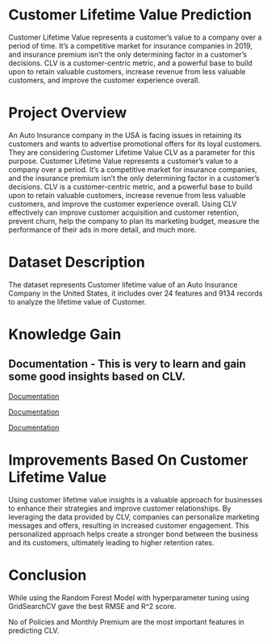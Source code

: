 # Customer Lifetime Value Prediction

Customer Lifetime Value represents a customer’s value to a company over a period of time. It’s a competitive market for insurance companies in 2019, and insurance premium isn’t the only determining factor in a customer’s decisions. CLV is a customer-centric metric, and a powerful base to build upon to retain valuable customers, increase revenue from less valuable customers, and improve the customer experience overall.

# Project Overview

An Auto Insurance company in the USA is facing issues in retaining its customers and wants to advertise promotional offers for its loyal customers. They are considering Customer Lifetime Value CLV as a parameter for this purpose. Customer Lifetime Value represents a customer’s value to a company over a period. It’s a competitive market for insurance companies, and the insurance premium isn’t the only determining factor in a customer’s decisions. CLV is a customer-centric metric, and a powerful base to build upon to retain valuable customers, increase revenue from less valuable customers, and improve the customer experience overall. Using CLV effectively can improve customer acquisition and customer retention, prevent churn, help the company to plan its marketing budget, measure the performance of their ads in more detail, and much more.

# Dataset Description

The dataset represents Customer lifetime value of an Auto Insurance Company in the United States, it includes over 24 features and 9134 records to analyze the lifetime value of Customer.

# Knowledge Gain




## Documentation - This is very to learn and gain some good insights based on CLV.

[Documentation](https://www.qualtrics.com/au/experience-management/customer/customer-lifetime-value/#:~:text=Customer%20lifetime%20value%20(CLV)%20is,but%20across%20entire%20customer%20relationships.)

[Documentation](https://www.zoho.com/billing/guides/what-is-customer-lifetime-value-clv.html)

[Documentation](https://www.google.com/url?sa=i&url=https%3A%2F%2Fclevertap.com%2Fblog%2Fcustomer-lifetime-value%2F&psig=AOvVaw1b8eiJAnzak_SyezCTBa-x&ust=1710412892755000&source=images&cd=vfe&opi=89978449&ved=0CBMQjRxqFwoTCODc9dmG8YQDFQAAAAAdAAAAABAE)
# Improvements Based On Customer Lifetime Value

Using customer lifetime value insights is a valuable approach for businesses to enhance their strategies and improve customer relationships. By leveraging the data provided by CLV, companies can personalize marketing messages and offers, resulting in increased customer engagement. This personalized approach helps create a stronger bond between the business and its customers, ultimately leading to higher retention rates.

# Conclusion

While using the Random Forest Model with hyperparameter tuning using GridSearchCV gave the best RMSE and R^2 score.

No of Policies and Monthly Premium are the most important features in predicting CLV.
